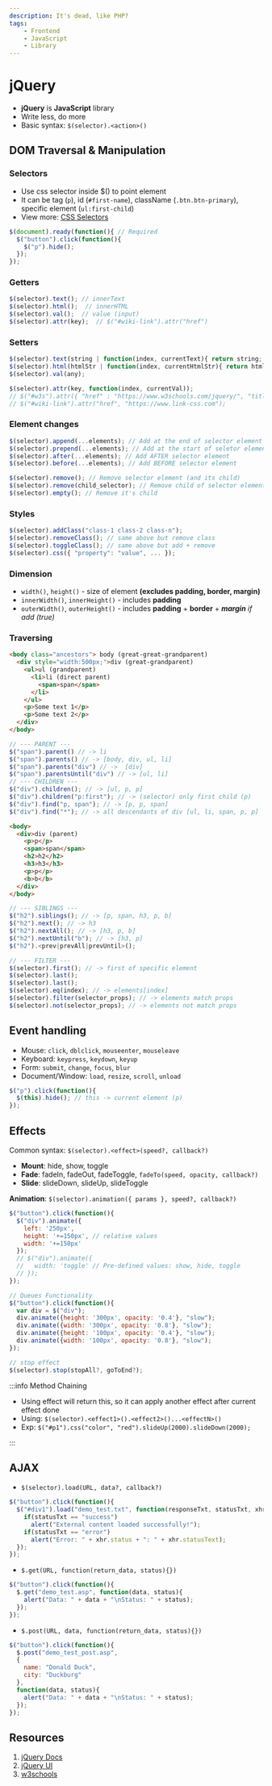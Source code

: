 ```yaml
---
description: It's dead, like PHP?
tags:
    - Frontend
    - JavaScript
    - Library
---
```


# jQuery

- **jQuery** is **JavaScript** library
- Write less, do more
- Basic syntax: `$(selector).<action>()`

## DOM Traversal & Manipulation

### Selectors

- Use css selector inside $() to point element
- It can be tag (`p`), id (`#first-name`), className (`.btn.btn-primary`), specific element (`ul:first-child`)
- View more: [CSS Selectors](../styles/css/index.mdx)

```js
$(document).ready(function(){ // Required
  $("button").click(function(){
    $("p").hide();
  });
});
```

### Getters

```js
$(selector).text(); // innerText
$(selector).html();  // innerHTML
$(selector).val();  // value (input)
$(selector).attr(key);  // $("#wiki-link").attr("href")
```

### Setters

```js
$(selector).text(string | function(index, currentText){ return string; });
$(selector).html(htmlStr | function(index, currentHtmlStr){ return htmlString; });
$(selector).val(any);

$(selector).attr(key, function(index, currentVal));
// $("#w3s").attr({ "href" : "https://www.w3schools.com/jquery/", "title" : "W3Schools jQuery Tutorial" });
// $("#wiki-link").attr("href", "https://www.link-css.com");
```

### Element changes

```js
$(selector).append(...elements); // Add at the end of selector element (last child)
$(selector).prepend(...elements); // Add at the start of seletor element (first child)
$(selector).after(...elements); // Add AFTER selector element
$(selector).before(...elements); // Add BEFORE selector element

$(selector).remove(); // Remove selector element (and its child)
$(selector).remove(child_selector); // Remove child of selector element
$(selector).empty(); // Remove it's child
```

### Styles

```js
$(selector).addClass("class-1 class-2 class-n");
$(selector).removeClass(); // same above but remove class
$(selector).toggleClass(); // same above but add + remove
$(selector).css({ "property": "value", ... });
```

### Dimension

- `width()`, `height()` - size of element **(excludes padding, border, margin)**
- `innerWidth()`, `innerHeight()` - includes **padding**
- `outerWidth()`, `outerHeight()` - includes **padding** + **border** + _**margin** if add (true)_

### Traversing

```html
<body class="ancestors"> body (great-great-grandparent)
  <div style="width:500px;">div (great-grandparent)
    <ul>ul (grandparent)  
      <li>li (direct parent)
        <span>span</span>
      </li>
    </ul>
    <p>Some text 1</p>
    <p>Some text 2</p>
  </div>
</body>
```

```js
// --- PARENT ---
$("span").parent() // -> li
$("span").parents() // -> [body, div, ul, li]
$("span").parents("div") // ->  [div]
$("span").parentsUntil("div") // -> [ul, li]
// --- CHILDREN ---
$("div").children(); // -> [ul, p, p]
$("div").children("p:first"); // -> (selector) only first child (p)
$("div").find("p, span"); // -> [p, p, span]
$("div").find("*"); // -> all descendants of div [ul, li, span, p, p]
```

```html
<body>
  <div>div (parent)
    <p>p</p>
    <span>span</span>
    <h2>h2</h2>
    <h3>h3</h3>
    <p>p</p>
    <b>b</b>
  </div>
</body>
```

```js
// --- SIBLINGS ---
$("h2").siblings(); // -> [p, span, h3, p, b]
$("h2").next(); // -> h3
$("h2").nextAll(); // -> [h3, p, b]
$("h2").nextUntil("b"); // -> [h3, p]
$("h2").<prev|prevAll|prevUntil>();

// --- FILTER ---
$(selector).first(); // -> first of specific element
$(selector).last();
$(selector).last();
$(selector).eq(index); // -> elements[index]
$(selector).filter(selector_props); // -> elements match props
$(selector).not(selector_props); // -> elements not match props
```

## Event handling

- Mouse: `click`, `dblclick`, `mouseenter`, `mouseleave`
- Keyboard: `keypress`, `keydown`, `keyup`
- Form: `submit`, `change`, `focus`, `blur`
- Document/Window: `load`, `resize`, `scroll`, `unload`

```js
$("p").click(function(){
  $(this).hide(); // this -> current element (p)
});
```

## Effects

Common syntax: `$(selector).<effect>(speed?, callback?)`

- **Mount**: hide, show, toggle
- **Fade**: fadeIn, fadeOut, fadeToggle, `fadeTo(speed, opacity, callback?)`
- **Slide**: slideDown, slideUp, slideToggle

**Animation**: `$(selector).animation({ params }, speed?, callback?)`

```js
$("button").click(function(){
  $("div").animate({
    left: '250px',
    height: '+=150px', // relative values
    width: '+=150px'
  });
  // $("div").animate({
  //   width: 'toggle' // Pre-defined values: show, hide, toggle
  // });
});

// Queues Functionality
$("button").click(function(){
  var div = $("div");
  div.animate({height: '300px', opacity: '0.4'}, "slow");
  div.animate({width: '300px', opacity: '0.8'}, "slow");
  div.animate({height: '100px', opacity: '0.4'}, "slow");
  div.animate({width: '100px', opacity: '0.8'}, "slow");
}); 

// stop effect
$(selector).stop(stopAll?, goToEnd?);
```

:::info Method Chaining

- Using effect will return this, so it can apply another effect after current effect done
- Using: `$(selector).<effect1>().<effect2>()...<effectN>()`
- Exp: `$("#p1").css("color", "red").slideUp(2000).slideDown(2000);`

:::

## AJAX

- `$(selector).load(URL, data?, callback?)`

```js
$("button").click(function(){
  $("#div1").load("demo_test.txt", function(responseTxt, statusTxt, xhr){
    if(statusTxt == "success")
      alert("External content loaded successfully!");
    if(statusTxt == "error")
      alert("Error: " + xhr.status + ": " + xhr.statusText);
  });
});
```

- `$.get(URL, function(return_data, status){})`

```js
$("button").click(function(){
  $.get("demo_test.asp", function(data, status){
    alert("Data: " + data + "\nStatus: " + status);
  });
});
```

- `$.post(URL, data, function(return_data, status){})`

```js
$("button").click(function(){
  $.post("demo_test_post.asp",
  {
    name: "Donald Duck",
    city: "Duckburg"
  },
  function(data, status){
    alert("Data: " + data + "\nStatus: " + status);
  });
});
```

## Resources

1. [jQuery Docs](https://jquery.com/)
2. [jQuery UI](https://jqueryui.com/)
3. [w3schools](https://www.w3schools.com/jquery)
